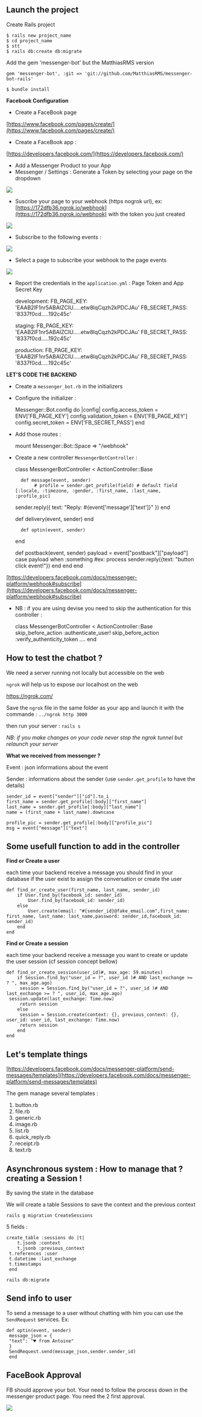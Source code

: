 ## **Launch the project**

Create Rails project

    $ rails new project_name
    $ cd project_name
    $ stt
    $ rails db:create db:migrate

Add the gem 'messenger-bot' but the MatthiasRMS version

    gem 'messenger-bot', :git => 'git://github.com/MatthiasRMS/messenger-bot-rails'
    
    $ bundle install

 **Facebook Configuration** 

- Create a FaceBook page

 [https://www.facebook.com/pages/create/](https://www.facebook.com/pages/create/) 

- Create a FaceBook app :

 [https://developers.facebook.com/](https://developers.facebook.com/) 

- Add a Messenger Product to your App
- Messenger / Settings : Generate a Token by selecting your page on the dropdown

![](https://static.notion-static.com/4d0b0b7683d14853aa6f3aaae5a1037b/Screen_Shot_2017-11-18_at_02.35.11.png)

- Suscribe your page to your webhook (https nogrok url), ex: [https://172dfb36.ngrok.io/webhook](https://172dfb36.ngrok.io/webhook) with the token you just created

![](https://static.notion-static.com/7f8eb0ef047242ee9a5e352e56f7609d/Screen_Shot_2017-11-18_at_02.57.37.png)

- Subscribe to the following events :

![](https://static.notion-static.com/b277f9d90d244f42befc347c4a056f06/Screen_Shot_2017-11-18_at_02.52.07.png)

- Select a page to subscribe your webhook to the page events

![](https://static.notion-static.com/d542941d87ce4b45b799382ff3c59fe8/Screen_Shot_2017-11-18_at_02.53.16.png)

- Report the credentials in the `application.yml` : Page Token and App Secret Key

    development:
    FB_PAGE_KEY: 'EAAB2lF1nr5ABAIZCIU.....etw8IqCqzh2kPDCJAu'
    FB_SECRET_PASS: '8337f0cd.....192c45c'
    
    staging:
    FB_PAGE_KEY: 'EAAB2lF1nr5ABAIZCIU.....etw8IqCqzh2kPDCJAu'
    FB_SECRET_PASS: '8337f0cd.....192c45c'
    
    production:
    FB_PAGE_KEY: 'EAAB2lF1nr5ABAIZCIU.....etw8IqCqzh2kPDCJAu'
    FB_SECRET_PASS: '8337f0cd.....192c45c'
 
 **LET'S CODE THE BACKEND** 

- Create a `messenger_bot.rb` in the initializers
- Configure the initializer :

    Messenger::Bot.config do |config|
    	config.access_token = ENV['FB_PAGE_KEY']
    	config.validation_token = ENV['FB_PAGE_KEY']
    	config.secret_token = ENV['FB_SECRET_PASS']
    end

- Add those routes :

    mount Messenger::Bot::Space => "/webhook"

- Create a new controller `MessengerBotController` :

    class MessengerBotController < ActionController::Base
    
    	def message(event, sender)
    		 # profile = sender.get_profile(field) # default field [:locale, :timezone, :gender, :first_name, :last_name, :profile_pic]
     sender.reply({ text: "Reply: #{event['message']['text']}" })
     end
    
     def delivery(event, sender)
     end
    	
    	def optin(event, sender)
     end
    
     def postback(event, sender)
     payload = event["postback"]["payload"]
     case payload
     when :something
     #ex: process sender.reply({text: "button click event!"})
     end
     end
    end

 [https://developers.facebook.com/docs/messenger-platform/webhook#subscribe](https://developers.facebook.com/docs/messenger-platform/webhook#subscribe) 

- NB : if you are using devise you need to skip the authentication for this controller :

    class MessengerBotController < ActionController::Base
    	skip_before_action :authenticate_user!
    	skip_before_action :verify_authenticity_token
    	....
    end

## **How to test the chatbot ?**

We need a server running not locally but accessible on the web

 `ngrok` will help us to expose our localhost on the web

https://ngrok.com/

Save the `ngrok` file in the same folder as your app and launch it with the commande : `../ngrok http 3000` 

then run your server : `rails s` 

 _NB: if you make changes on your code never stop the ngrok tunnel but relaunch your server_ 

 **What we received from messenger ?** 

Event : json informations about the event 

Sender : informations about the sender (use `sender.get_profile` to have the details)

    sender_id = event["sender"]["id"].to_i
    first_name = sender.get_profile[:body]["first_name"]
    last_name = sender.get_profile[:body]["last_name"]
    name = (first_name + last_name).downcase
    
    profile_pic = sender.get_profile[:body]["profile_pic"]
    msg = event["message"]["text"]

## **Some usefull function to add in the controller**

 **Find or Create a user** 

each time your backend receive a message you should find in your database if the user exist to assign the conversation or create the user

    def find_or_create_user(first_name, last_name, sender_id)
    	if User.find_by(facebook_id: sender_id)
    		User.find_by(facebook_id: sender_id)
    	else
    		User.create(email: "#{sender_id}@fake_email.com",first_name: first_name, last_name: last_name,password: sender_id,facebook_id: sender_id)
    	end
    end

 **Find or Create a session** 

each time your backend receive a message you want to create or update the user session (cf session concept bellow)

    def find_or_create_session(user_id)#, max_age: 59.minutes)
    	if Session.find_by("user_id = ?", user_id )# AND last_exchange >= ? ", max_age.ago)
    	 session = Session.find_by("user_id = ?", user_id )# AND last_exchange >= ? ", user_id, max_age.ago)
     session.update(last_exchange: Time.now)
    	 return session
    	else
    	 session = Session.create(context: {}, previous_context: {}, user_id: user_id, last_exchange: Time.now)
    	 return session
    	end
    end

## Let's template things

 [https://developers.facebook.com/docs/messenger-platform/send-messages/templates](https://developers.facebook.com/docs/messenger-platform/send-messages/templates) 

The gem manage several templates :

1. button.rb
2. file.rb
3. generic.rb
4. image.rb
5. list.rb
6. quick_reply.rb
7. receipt.rb
8. text.rb

## Asynchronous system : How to manage that ? creating a Session !

By saving the state in the database

We will create a table Sessions to save the context and the previous context

    rails g migration CreateSessions

5 fields :

    create_table :sessions do |t|
    	t.jsonb :context
    	t.jsonb :previous_context
     t.references :user
     t.datetime :last_exchange
     t.timestamps
     end

    rails db:migrate

## Send info to user

To send a message to a user without chatting with him you can use the `SendRequest` services. Ex:

    def optin(event, sender)
     message_json = {
     "text": "♥️ from Antoine"
     }
     SendRequest.send(message_json,sender.sender_id)
     end

## FaceBook Approval

FB should approve your bot. Your need to follow the process down in the messenger product page. You need the 2 first approval.

![](https://static.notion-static.com/326176abcb534760b30d2dfce29c3c75/Screen_Shot_2017-11-18_at_03.02.36.png)
